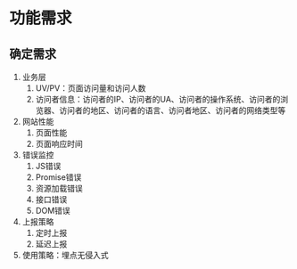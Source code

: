 # 功能需求

## 确定需求

1. 业务层
   1. UV/PV：页面访问量和访问人数
   2. 访问者信息：访问者的IP、访问者的UA、访问者的操作系统、访问者的浏览器、访问者的地区、访问者的语言、访问者地区、访问者的网络类型等
2. 网站性能
   1. 页面性能
   2. 页面响应时间
3. 错误监控
   1. JS错误
   2. Promise错误
   3. 资源加载错误
   4. 接口错误
   5. DOM错误
4. 上报策略
   1. 定时上报
   2. 延迟上报
5. 使用策略：埋点无侵入式
